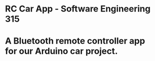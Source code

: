 # RC Car App - Software Engineering 315

# A Bluetooth remote controller app for our Arduino car project.
